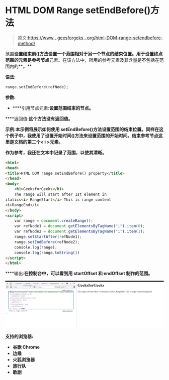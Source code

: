 # HTML DOM Range setEndBefore()方法

> 原文:[https://www . geesforgeks . org/html-DOM-range-setendbefore-method/](https://www.geeksforgeeks.org/html-dom-range-setendbefore-method/)

范围**设置结束前()**方法设置一个范围相对于另一个节点的结束位置。用于设置终点范围的元素是**参考节点**元素。在该方法中，所用的参考元素及其含量是不包括在范围内的**。**

****语法:****

```html
range.setEndBefore(refNode); 
```

****参数:****

*   ****引用节点元素:**设置范围结束的节点。**

****返回值:**这个方法没有返回值。**

****示例:**本示例将展示如何使用 **setEndBefore()方法**设置范围的结束位置。同样在这个例子中，我使用了**设置开始时间()方法来设置范围的开始时间。**结束参考节点**这里是文档的**第二个< i >元素**。****

**作为参考，我还在文本中记录了范围，以使其清晰。**

```html
<html>
<head>
<title>HTML DOM range setEndBefore() property</title>    
</head>
<body>
    <h1>GeeksforGeeks</h1>
    The range will start after 1st element in 
italics<i> RangeStart</i> This is range content 
<i>RangeEnd</i>
</body>
<script>
    var range = document.createRange();
    var refNode1 = document.getElementsByTagName("i").item(0);
    var refNode2 = document.getElementsByTagName("i").item(1);
    range.setStartAfter(refNode1);
    range.setEndBefore(refNode2);
    console.log(range);
    console.log(range.toString())
</script>
</html>
```

****输出:**在控制台中，可以看到用 startOffset 和 endOffset 制作的范围。**

**![](img/9118f505c44bc341771459b64ff830e3.png)**

****支持的浏览器:****

*   **谷歌 Chrome**
*   **边缘**
*   **火狐浏览器**
*   **旅行队**
*   **歌剧**